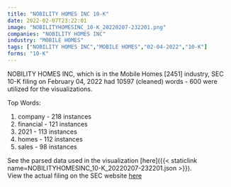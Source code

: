 ```yaml
---
title: "NOBILITY HOMES INC 10-K"
date: 2022-02-07T23:22:01
image: "NOBILITYHOMESINC_10-K_20220207-232201.png"
companies: "NOBILITY HOMES INC"
industry: "MOBILE HOMES"
tags: ["NOBILITY HOMES INC","MOBILE HOMES","02-04-2022","10-K"]
forms: "10-K"
---
```

NOBILITY HOMES INC, which is in the Mobile Homes [2451] industry, SEC 10-K filing on February 04, 2022 had 10597 (cleaned) words - 600 were utilized for the visualizations.

Top Words:
1. company - 218 instances
2. financial - 121 instances
3. 2021 - 113 instances
4. homes - 112 instances
5. sales - 98 instances


See the parsed data used in the visualization [here]({{< staticlink name=NOBILITYHOMESINC_10-K_20220207-232201.json >}}).  
View the actual filing on the SEC website [here](https://www.sec.gov/Archives/edgar/data/72205/0001193125-22-028179.txt)